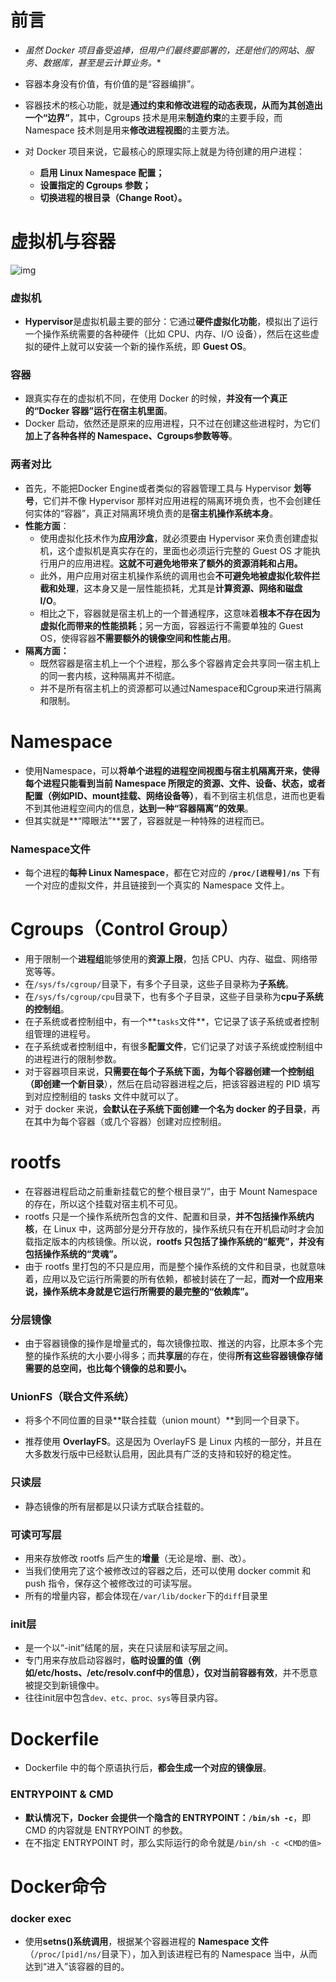# 前言

* *虽然 Docker 项目备受追捧，但用户们最终要部署的，还是他们的网站、服务、数据库，甚至是云计算业务。**

* 容器本身没有价值，有价值的是“容器编排”。

* 容器技术的核心功能，就是**通过约束和修改进程的动态表现，从而为其创造出一个“边界”**，其中，Cgroups 技术是用来**制造约束**的主要手段，而 Namespace 技术则是用来**修改进程视图**的主要方法。

* 对 Docker 项目来说，它最核心的原理实际上就是为待创建的用户进程：
  * **启用 Linux Namespace 配置；**
  * **设置指定的 Cgroups 参数；**
  * **切换进程的根目录（Change Root）。**


# 虚拟机与容器

![img](https://static001.geekbang.org/resource/image/d1/96/d1bb34cda8744514ba4c233435bf4e96.jpg?wh=2242*1163)

### 虚拟机

* **Hypervisor**是虚拟机最主要的部分：它通过**硬件虚拟化功能**，模拟出了运行一个操作系统需要的各种硬件（比如 CPU、内存、I/O 设备），然后在这些虚拟的硬件上就可以安装一个新的操作系统，即 **Guest OS**。

### 容器

* 跟真实存在的虚拟机不同，在使用 Docker 的时候，**并没有一个真正的“Docker 容器”运行在宿主机里面**。
* Docker 启动，依然还是原来的应用进程，只不过在创建这些进程时，为它们**加上了各种各样的 Namespace、Cgroups参数等等**。

### 两者对比

* 首先，不能把Docker Engine或者类似的容器管理工具与 Hypervisor **划等号**，它们并不像 Hypervisor 那样对应用进程的隔离环境负责，也不会创建任何实体的“容器”，真正对隔离环境负责的是**宿主机操作系统本身**。
* **性能方面**：
  * 使用虚拟化技术作为**应用沙盒**，就必须要由 Hypervisor 来负责创建虚拟机，这个虚拟机是真实存在的，里面也必须运行完整的 Guest OS 才能执行用户的应用进程。**这就不可避免地带来了额外的资源消耗和占用。**
  * 此外，用户应用对宿主机操作系统的调用也会**不可避免地被虚拟化软件拦截和处理**，这本身又是一层性能损耗，尤其是**计算资源、网络和磁盘 I/O**。
  * 相比之下，容器就是宿主机上的一个普通程序，这意味着**根本不存在因为虚拟化而带来的性能损耗**；另一方面，容器运行不需要单独的 Guest OS，使得容器**不需要额外的镜像空间和性能占用**。
* **隔离方面：**
  * 既然容器是宿主机上一个个进程，那么多个容器肯定会共享同一宿主机上的同一套内核，这种隔离并不彻底。
  * 并不是所有宿主机上的资源都可以通过Namespace和Cgroup来进行隔离和限制。

# Namespace

* 使用Namespace，可以**将单个进程的进程空间视图与宿主机隔离开来，使得每个进程只能看到当前 Namespace 所限定的资源、文件、设备、状态，或者配置（例如PID、mount挂载、网络设备等）**，看不到宿主机信息，进而也更看不到其他进程空间内的信息，**达到一种“容器隔离”的效果**。
* 但其实就是**“障眼法”**罢了，容器就是一种特殊的进程而已。

### Namespace文件

* 每个进程的**每种 Linux Namespace**，都在它对应的 **`/proc/[进程号]/ns`** 下有一个对应的虚拟文件，并且链接到一个真实的 Namespace 文件上。

# Cgroups（Control Group）

* 用于限制一个**进程组**能够使用的**资源上限**，包括 CPU、内存、磁盘、网络带宽等等。
* 在`/sys/fs/cgroup/`目录下，有多个子目录，这些子目录称为**子系统**。
* 在`/sys/fs/cgroup/cpu`目录下，也有多个子目录，这些子目录称为**cpu子系统的控制组**。
* 在子系统或者控制组中，有一个**`tasks`文件**，它记录了该子系统或者控制组管理的进程号。
* 在子系统或者控制组中，有很多**配置文件**，它们记录了对该子系统或控制组中的进程进行的限制参数。
* 对于容器项目来说，**只需要在每个子系统下面，为每个容器创建一个控制组（即创建一个新目录**），然后在启动容器进程之后，把该容器进程的 PID 填写到对应控制组的 tasks 文件中就可以了。
* 对于 docker 来说，**会默认在子系统下面创建一个名为 docker 的子目录**，再在其中为每个容器（或几个容器）创建对应控制组。

# rootfs

* 在容器进程启动之前重新挂载它的整个根目录“/”，由于 Mount Namespace 的存在，所以这个挂载对宿主机不可见。
* rootfs 只是一个操作系统所包含的文件、配置和目录，**并不包括操作系统内核**，在 Linux 中，这两部分是分开存放的，操作系统只有在开机启动时才会加载指定版本的内核镜像。所以说，**rootfs 只包括了操作系统的“躯壳”，并没有包括操作系统的“灵魂”。**
* 由于 rootfs 里打包的不只是应用，而是整个操作系统的文件和目录，也就意味着，应用以及它运行所需要的所有依赖，都被封装在了一起，**而对一个应用来说，操作系统本身就是它运行所需要的最完整的“依赖库”。**

### 分层镜像

* 由于容器镜像的操作是增量式的，每次镜像拉取、推送的内容，比原本多个完整的操作系统的大小要小得多；而**共享层**的存在，使得**所有这些容器镜像存储需要的总空间，也比每个镜像的总和要小。**

### UnionFS（联合文件系统）

* 将多个不同位置的目录**联合挂载（union mount）**到同一个目录下。

* 推荐使用 **OverlayFS**。这是因为 OverlayFS 是 Linux 内核的一部分，并且在大多数发行版中已经默认启用，因此具有广泛的支持和较好的稳定性。

### 只读层

* 静态镜像的所有层都是以只读方式联合挂载的。

### 可读可写层

* 用来存放修改 rootfs 后产生的**增量**（无论是增、删、改）。
* 当我们使用完了这个被修改过的容器之后，还可以使用 docker commit 和 push 指令，保存这个被修改过的可读写层。
* 所有的增量内容，都会体现在`/var/lib/docker`下的`diff`目录里

### init层

* 是一个以“-init”结尾的层，夹在只读层和读写层之间。
* 专门用来存放启动容器时，**临时设置的值（例如/etc/hosts、/etc/resolv.conf中的信息），仅对当前容器有效**，并不愿意被提交到新镜像中。
* 往往init层中包含`dev、etc、proc、sys`等目录内容。

# Dockerfile

* Dockerfile 中的每个原语执行后，**都会生成一个对应的镜像层**。

### ENTRYPOINT & CMD

* **默认情况下，Docker 会提供一个隐含的 ENTRYPOINT：`/bin/sh -c`**，即 CMD 的内容就是 ENTRYPOINT 的参数。
* 在不指定 ENTRYPOINT 时，那么实际运行的命令就是`/bin/sh -c <CMD的值>`

# Docker命令

### docker exec

* 使用**setns()系统调用**，根据某个容器进程的 **Namespace 文件**（`/proc/[pid]/ns/`目录下），加入到该进程已有的 Namespace 当中，从而达到“进入”该容器的目的。
